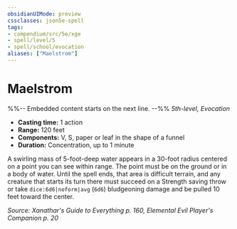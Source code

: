 ```yaml
---
obsidianUIMode: preview
cssclasses: json5e-spell
tags:
- compendium/src/5e/xge
- spell/level/5
- spell/school/evocation
aliases: ["Maelstrom"]
---
```

# Maelstrom
%%-- Embedded content starts on the next line. --%%
*5th-level, Evocation*  

- **Casting time:** 1 action
- **Range:** 120 feet
- **Components:** V, S, paper or leaf in the shape of a funnel
- **Duration:** Concentration, up to 1 minute

A swirling mass of 5-foot-deep water appears in a 30-foot radius centered on a point you can see within range. The point must be on the ground or in a body of water. Until the spell ends, that area is difficult terrain, and any creature that starts its turn there must succeed on a Strength saving throw or take `dice:6d6|noform|avg` (`6d6`) bludgeoning damage and be pulled 10 feet toward the center.

*Source: Xanathar's Guide to Everything p. 160, Elemental Evil Player's Companion p. 20*